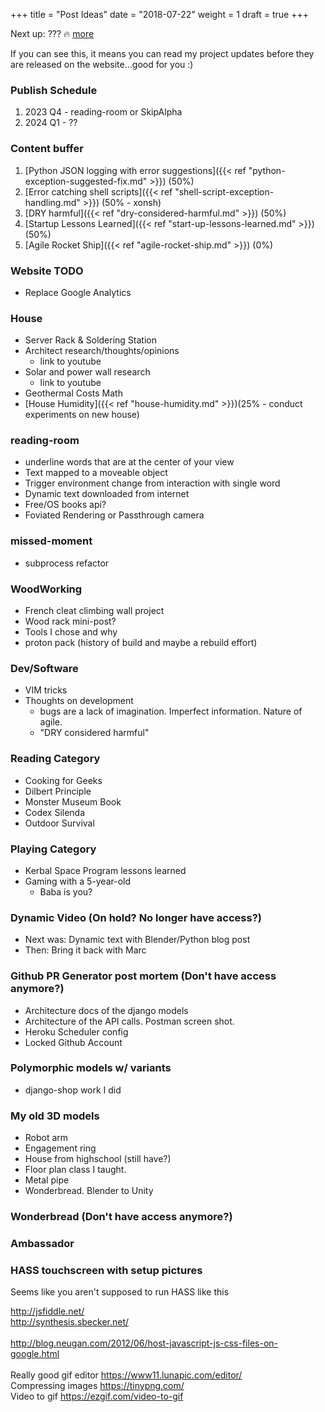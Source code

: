 +++
title = "Post Ideas"
date = "2018-07-22"
weight = 1
draft = true
+++

Next up: ??? :fire: [more](https://www.webfx.com/tools/emoji-cheat-sheet/)
<!--more-->

If you can see this, it means you can read my project updates before they are released on the website...good for you :)

### Publish Schedule
1. 2023 Q4 - reading-room or SkipAlpha
1. 2024 Q1 - ??


### Content buffer
1. [Python JSON logging with error suggestions]({{< ref "python-exception-suggested-fix.md" >}}) (50%)
1. [Error catching shell scripts]({{< ref "shell-script-exception-handling.md" >}}) (50% - xonsh)
1. [DRY harmful]({{< ref "dry-considered-harmful.md" >}}) (50%)
1. [Startup Lessons Learned]({{< ref "start-up-lessons-learned.md" >}}) (50%)
1. [Agile Rocket Ship]({{< ref "agile-rocket-ship.md" >}}) (0%)


### Website TODO
* Replace Google Analytics

### House
* Server Rack & Soldering Station
* Architect research/thoughts/opinions
    * link to youtube
* Solar and power wall research
    * link to youtube
* Geothermal Costs Math
* [House Humidity]({{< ref "house-humidity.md" >}})(25% - conduct experiments on new house)

### reading-room
* underline words that are at the center of your view
* Text mapped to a moveable object
* Trigger environment change from interaction with single word
* Dynamic text downloaded from internet
* Free/OS books api?
* Foviated Rendering or Passthrough camera

### missed-moment
* subprocess refactor

### WoodWorking
* French cleat climbing wall project
* Wood rack mini-post?
* Tools I chose and why
* proton pack (history of build and maybe a rebuild effort)

### Dev/Software 
* VIM tricks
* Thoughts on development
    * bugs are a lack of imagination. Imperfect information. Nature of agile.
    * "DRY considered harmful"

### Reading Category
* Cooking for Geeks
* Dilbert Principle
* Monster Museum Book
* Codex Silenda
* Outdoor Survival

### Playing Category 
* Kerbal Space Program lessons learned
* Gaming with a 5-year-old
    * Baba is you?

### Dynamic Video (On hold? No longer have access?)
* Next was: Dynamic text with Blender/Python blog post
* Then: Bring it back with Marc

### Github PR Generator post mortem (Don't have access anymore?)
* Architecture docs of the django models
* Architecture of the API calls. Postman screen shot.
* Heroku Scheduler config
* Locked Github Account

### Polymorphic models w/ variants
* django-shop work I did

### My old 3D models
* Robot arm
* Engagement ring
* House from highschool (still have?)
* Floor plan class I taught.
* Metal pipe
* Wonderbread. Blender to Unity

### Wonderbread (Don't have access anymore?)

### Ambassador

### HASS touchscreen with setup pictures
Seems like you aren't supposed to run HASS like this


<a href="http://jsfiddle.net/" style="background-color: white; color: #1155cc; font-family: arial, sans-serif; font-size: 13px;" target="_blank">http://jsfiddle.net/</a>
<span style="background-color: white; color: #222222; font-family: arial, sans-serif; font-size: 13px;">&nbsp;&nbsp;&nbsp;</span>
<br />
<a href="http://synthesis.sbecker.net/" style="background-color: white; color: #1155cc; font-family: arial, sans-serif; font-size: 13px;" target="_blank">http://synthesis.sbecker.net/</a>
<br />
<br />
http://blog.neugan.com/2012/06/host-javascript-js-css-files-on-google.html
<br />
<br />
Really good gif editor
https://www11.lunapic.com/editor/
</br>
Compressing images
https://tinypng.com/
</br>
Video to gif
https://ezgif.com/video-to-gif
</br>
